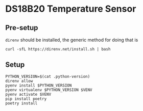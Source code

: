 # DS18B20 Temperature Sensor

## Pre-setup

`direnv` should be installed, the generic method for doing that is

```shell
curl -sfL https://direnv.net/install.sh | bash
```

## Setup

```shell
PYTHON_VERSION=$(cat .python-version)
direnv allow
pyenv install $PYTHON_VERSION
pyenv virtualenv $PYTHON_VERSION $VENV
pyenv activate $VENV
pip install poetry
poetry install
```
